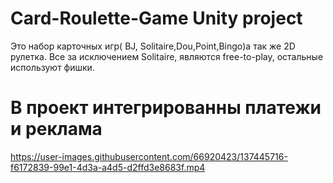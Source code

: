 # Card-Roulette-Game Unity project

Это набор карточных игр( BJ, Solitaire,Dou,Point,Bingo)а так же 2D рулетка.  Все за исключением Solitaire, являются free-to-play, остальные используют фишки.
# В проект интегрированны платежи и реклама


https://user-images.githubusercontent.com/66920423/137445716-f6172839-99e1-4d3a-a4d5-d2ffd3e8683f.mp4

